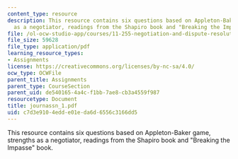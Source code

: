 ```yaml
---
content_type: resource
description: This resource contains six questions based on Appleton-Baker game, strengths
  as a negotiator, readings from the Shapiro book and "Breaking the Impasse" book.
file: /ol-ocw-studio-app/courses/11-255-negotiation-and-dispute-resolution-in-the-public-sector-spring-2005/c7d3e9104edde01eda6d6556c3166dd5_journassn_1.pdf
file_size: 59628
file_type: application/pdf
learning_resource_types:
- Assignments
license: https://creativecommons.org/licenses/by-nc-sa/4.0/
ocw_type: OCWFile
parent_title: Assignments
parent_type: CourseSection
parent_uid: de540165-4a4c-f1bb-7ae8-cb3a4559f987
resourcetype: Document
title: journassn_1.pdf
uid: c7d3e910-4edd-e01e-da6d-6556c3166dd5
---
```

This resource contains six questions based on Appleton-Baker game, strengths as a negotiator, readings from the Shapiro book and "Breaking the Impasse" book.